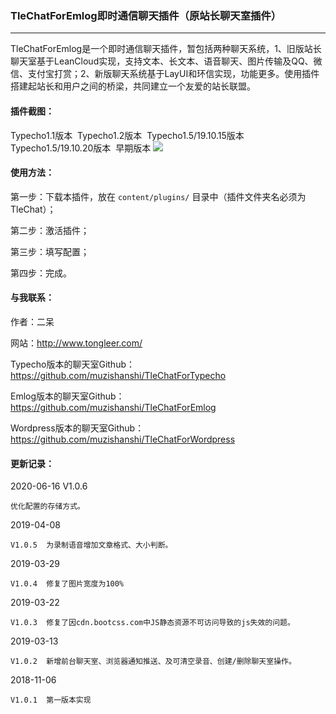 ### TleChatForEmlog即时通信聊天插件（原站长聊天室插件）
---

TleChatForEmlog是一个即时通信聊天插件，暂包括两种聊天系统，1、旧版站长聊天室基于LeanCloud实现，支持文本、长文本、语音聊天、图片传输及QQ、微信、支付宝打赏；2、新版聊天系统基于LayUI和环信实现，功能更多。使用插件搭建起站长和用户之间的桥梁，共同建立一个友爱的站长联盟。

#### 插件截图：
Typecho1.1版本
<img src="https://ae03.alicdn.com/kf/U448fbf20d0f646fea7ab04170a70385fI.jpg" alt="" />
Typecho1.2版本
<img src="https://ae02.alicdn.com/kf/U071fcdfa34ef4a4a95ff284b9693fde01.jpg" alt="" />
Typecho1.5/19.10.15版本
<img src="https://ae03.alicdn.com/kf/U5ae0dc7054024fc1a83dbbb0f02088b1C.jpg" alt="" />
Typecho1.5/19.10.20版本
<img src="https://ae03.alicdn.com/kf/U5dc46fb5be7a4e5cb2bc57b9535ac034q.jpg" alt="" />
早期版本
<img src="https://ae01.alicdn.com/kf/H46302702289f4fdbabf5a513bff9f1bdB.png" />

#### 使用方法：
第一步：下载本插件，放在 `content/plugins/` 目录中（插件文件夹名必须为TleChat）；

第二步：激活插件；

第三步：填写配置；

第四步：完成。

#### 与我联系：
作者：二呆

网站：http://www.tongleer.com/

Typecho版本的聊天室Github：https://github.com/muzishanshi/TleChatForTypecho

Emlog版本的聊天室Github：https://github.com/muzishanshi/TleChatForEmlog

Wordpress版本的聊天室Github：https://github.com/muzishanshi/TleChatForWordpress

#### 更新记录：
2020-06-16 V1.0.6

	优化配置的存储方式。

2019-04-08

	V1.0.5	为录制语音增加文章格式、大小判断。
	
2019-03-29

	V1.0.4	修复了图片宽度为100%
	
2019-03-22

	V1.0.3	修复了因cdn.bootcss.com中JS静态资源不可访问导致的js失效的问题。
	
2019-03-13

	V1.0.2	新增前台聊天室、浏览器通知推送、及可清空录音、创建/删除聊天室操作。
	
2018-11-06

	V1.0.1	第一版本实现